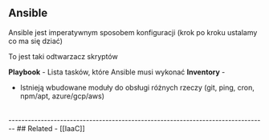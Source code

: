 
## Ansible
Ansible jest imperatywnym sposobem konfiguracji (krok po kroku ustalamy co ma się dziać)

To jest taki odtwarzacz skryptów

**Playbook** - Lista tasków, które Ansible musi wykonać
**Inventory** - 

- Istnieją wbudowane moduły do obsługi różnych rzeczy (git, ping, cron, npm/apt, azure/gcp/aws)

<br>
--------------------------------------------------------------------------------
## Related
- [[IaaC]]
